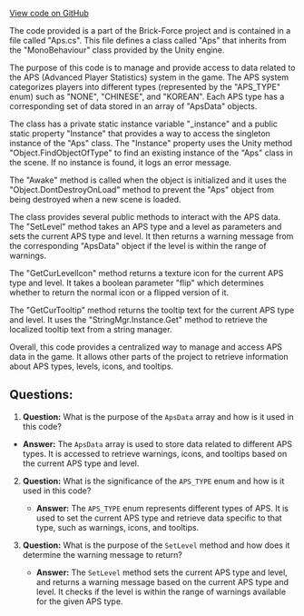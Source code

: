 [View code on GitHub](https://github.com/TieHaxJan/Brick-Force/Assembly-CSharp\Aps.cs)

The code provided is a part of the Brick-Force project and is contained in a file called "Aps.cs". This file defines a class called "Aps" that inherits from the "MonoBehaviour" class provided by the Unity engine.

The purpose of this code is to manage and provide access to data related to the APS (Advanced Player Statistics) system in the game. The APS system categorizes players into different types (represented by the "APS_TYPE" enum) such as "NONE", "CHINESE", and "KOREAN". Each APS type has a corresponding set of data stored in an array of "ApsData" objects.

The class has a private static instance variable "_instance" and a public static property "Instance" that provides a way to access the singleton instance of the "Aps" class. The "Instance" property uses the Unity method "Object.FindObjectOfType" to find an existing instance of the "Aps" class in the scene. If no instance is found, it logs an error message.

The "Awake" method is called when the object is initialized and it uses the "Object.DontDestroyOnLoad" method to prevent the "Aps" object from being destroyed when a new scene is loaded.

The class provides several public methods to interact with the APS data. The "SetLevel" method takes an APS type and a level as parameters and sets the current APS type and level. It then returns a warning message from the corresponding "ApsData" object if the level is within the range of warnings.

The "GetCurLevelIcon" method returns a texture icon for the current APS type and level. It takes a boolean parameter "flip" which determines whether to return the normal icon or a flipped version of it.

The "GetCurTooltip" method returns the tooltip text for the current APS type and level. It uses the "StringMgr.Instance.Get" method to retrieve the localized tooltip text from a string manager.

Overall, this code provides a centralized way to manage and access APS data in the game. It allows other parts of the project to retrieve information about APS types, levels, icons, and tooltips.
## Questions: 
 1. **Question:** What is the purpose of the `ApsData` array and how is it used in this code?
   - **Answer:** The `ApsData` array is used to store data related to different APS types. It is accessed to retrieve warnings, icons, and tooltips based on the current APS type and level.

2. **Question:** What is the significance of the `APS_TYPE` enum and how is it used in this code?
   - **Answer:** The `APS_TYPE` enum represents different types of APS. It is used to set the current APS type and retrieve data specific to that type, such as warnings, icons, and tooltips.

3. **Question:** What is the purpose of the `SetLevel` method and how does it determine the warning message to return?
   - **Answer:** The `SetLevel` method sets the current APS type and level, and returns a warning message based on the current APS type and level. It checks if the level is within the range of warnings available for the given APS type.